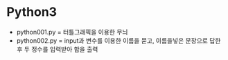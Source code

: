 # Python3

- python001.py = 터틀그래픽을 이용한 무늬 
- python002.py = input과 변수를 이용한 이름을 묻고, 이름을넣은 문장으로 답한후 두 정수를 입력받아 합을 출력
